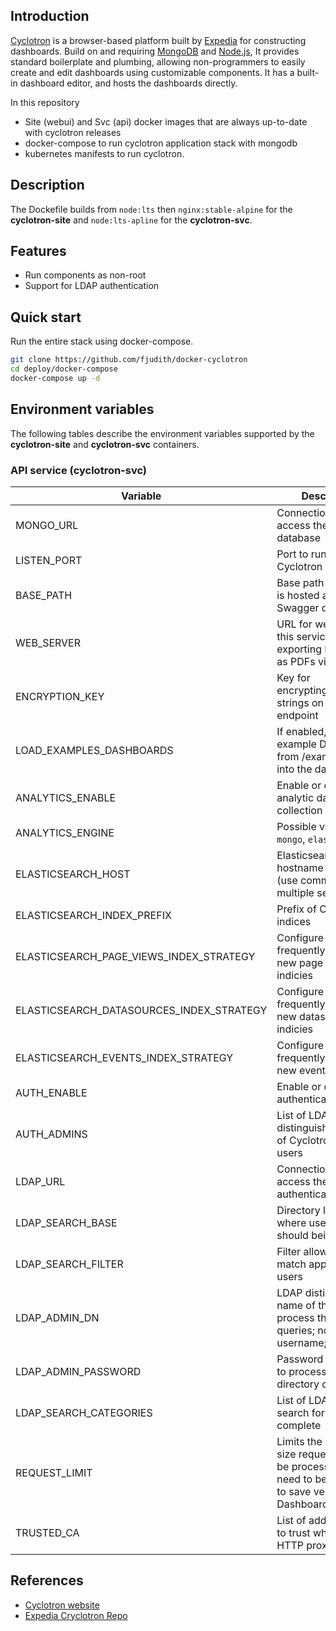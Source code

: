 ## Introduction

[Cyclotron](https://cyclotron.io) is a browser-based platform built by [Expedia](https://expedia.com) for constructing dashboards. Build on and requiring [MongoDB](https://mongdb.com) and [Node.js](https://nodejs.org), It provides standard boilerplate and plumbing, allowing non-programmers to easily create and edit dashboards using customizable components. It has a built-in dashboard editor, and hosts the dashboards directly.

In this repository

* Site (webui) and Svc (api) docker images that are always up-to-date with cyclotron releases
* docker-compose to run cyclotron application stack with mongodb
* kubernetes manifests to run cyclotron.

## Description

The Dockefile builds from `node:lts` then `nginx:stable-alpine` for the **cyclotron-site** and `node:lts-apline` for the **cyclotron-svc**.

## Features

* Run components as non-root
* Support for LDAP authentication

## Quick start

Run the entire stack using docker-compose.

```bash
git clone https://github.com/fjudith/docker-cyclotron
cd deploy/docker-compose
docker-compose up -d
```

## Environment variables

The following tables describe the environment variables supported by the **cyclotron-site** and **cyclotron-svc** containers.


### API service (cyclotron-svc)

Variable | Description | Default
-------- | ----------- | -------
MONGO_URL | Connection string to access the MongoDB database | `mongo://mongodb:27017/cyclotron`
LISTEN_PORT | Port to run the Cyclotron Service on | `8087`
BASE_PATH | Base path this server is hosted at; used by Swagger docs | `/`
WEB_SERVER | URL for website using this service; Used for exporting Dashboards as PDFs via CasperJS | `http://cyclotron-site`
ENCRYPTION_KEY | Key for encrypting/decrypting strings on the /crypto endpoint | `""`
LOAD_EXAMPLES_DASHBOARDS | If enabled, loads example Dashboards from /examples folder into the database | `True`
ANALYTICS_ENABLE | Enable or disable analytic data collection | `False`
ANALYTICS_ENGINE | Possible values: `mongo`, `elasticsearch` | `mongo`
ELASTICSEARCH_HOST | Elasticsearch server hostname and port (use comma `","` for multiple server) | `elasticsearch:9200`
ELASTICSEARCH_INDEX_PREFIX | Prefix of Cyclotron indices | `cyclotron`
ELASTICSEARCH_PAGE_VIEWS_INDEX_STRATEGY | Configure how frequently to rotate to new page views indicies | `monthly`
ELASTICSEARCH_DATASOURCES_INDEX_STRATEGY | Configure how frequently to rotate to new datasources indicies | `monthly`
ELASTICSEARCH_EVENTS_INDEX_STRATEGY | Configure how frequently to rotate to new event indicies | `yearly`
AUTH_ENABLE | Enable or disable authentication | `False`
AUTH_ADMINS | List of LDAP distinguished names of Cyclotron Admin users | `""`
LDAP_URL | Connection string to access the LDAP authentication server | `ldap://ldap.example.com:389`
LDAP_SEARCH_BASE | Directory location where user search should being | `ou=users, dc=example, dc=com`
LDAP_SEARCH_FILTER | Filter allowing to match appropriate users | `(cn={{username}})`
LDAP_ADMIN_DN | LDAP distinguished name of the user to process the directory queries; not the username; | `cn=cyclotron, ou=apps, dc=example, dc=com`
LDAP_ADMIN_PASSWORD | Password of the user to process the directory queries | `""`
LDAP_SEARCH_CATEGORIES | List of LDAP paths to search for auto-complete | `""`
REQUEST_LIMIT | Limits the maximum size request that can be processed. May need to be increased to save very large Dashboards. | `5mb`
TRUSTED_CA | List of addistional CAs to trust when making HTTP proxy requests | `""`


## References

* [Cyclotron website](https://cyclotron.io)
* [Expedia Cryclotron Repo](https://github.com/ExpediaInceCommercePlatform/cyclotron)

